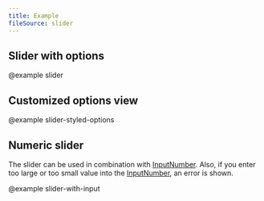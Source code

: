 ```yaml
---
title: Example
fileSource: slider
---
```


## Slider with options

@example slider

## Customized options view

@example slider-styled-options

## Numeric slider

The slider can be used in combination with [InputNumber](/components/input-number/). Also, if you enter too large or too small value into the [InputNumber](/components/input-number/), an error is shown.

@example slider-with-input
